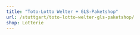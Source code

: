 ```yaml
---
title: "Toto-Lotto Welter + GLS-Paketshop"
url: /stuttgart/toto-lotto-welter-gls-paketshop/
shop: Lotterie
---
```

